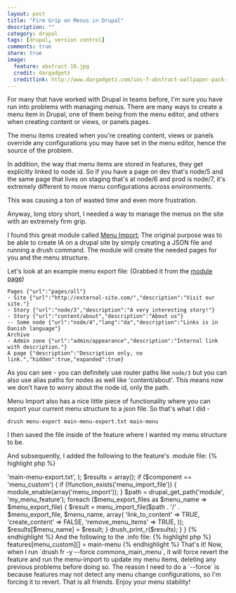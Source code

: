 ```yaml
---
layout: post
title: "Firm Grip on Menus in Drupal"
description: ""
category: drupal
tags: [drupal, version control]
comments: true
share: true
image:
  feature: abstract-10.jpg
  credit: dargadgetz
  creditlink: http://www.dargadgetz.com/ios-7-abstract-wallpaper-pack-for-iphone-5-and-ipod-touch-retina/
---
```



For many that have worked with Drupal in teams before, I'm sure you have run into problems with managing menus.
There are many ways to create a menu item in Drupal, one of them being from the menu editor, and others when creating content or views, or panels pages.

The menu items created when you're creating content, views or panels override any configurations you may have set in the menu editor, hence the source of the problem.

In addition, the way that menu items are stored in features, they get explicitly linked to node id.  So if you have a page on dev that's node/5 and the same page that lives on staging that's at node/6 and prod is node/7, it's extremely different to move menu configurations across environments.

This was causing a ton of wasted time and even more frustration.

<!--break-->

Anyway, long story short, I needed a way to manage the menus on the site with an extremely firm grip.

I found this great module called [Menu Import](https://drupal.org/project/menu_import);  The original purpose was to be able to create IA on a drupal site by simply creating a JSON file and running a drush command.  The module will create the needed pages for you and the menu structure.

Let's look at an example menu export file: (Grabbed it from the [module page](https://drupal.org/project/menu_import))

    Pages {"url":"pages/all"}
    - Site {"url":"http://external-site.com/","description":"Visit our site."}
    - Story {"url":"node/3","description":"A very interesting story!"}
    - Story {"url":"content/about","description":"About us"}
    -- Some node {"url":"node/4","lang":"da","description":"Links is in Danish language"}
    Archive
    - Admin zone {"url":"admin/appearance","description":"Internal link with description."}
    A page {"description":"Description only, no link.","hidden":true,"expanded":true}

As you can see - you can definitely use router paths like `node/3` but you can also use alias paths for nodes as well like 'content/about'.  This means now we don’t have to worry about the node id, only the path.

Menu Import also has a nice little piece of functionality where you can export your current menu structure to a json file.  So that's what I did -

    drush menu-export main-menu-export.txt main-menu

I then saved the file inside of the feature where I wanted my menu structure to be.

And subsequently, I added the following to the feature's .module file:
 {% highlight php %}
<?php
function my_menu_feature_pre_features_revert($component) {
  // I actually had two menus, that's why the foreach loop.
  $menu_export_files = array(
    'main-menu' => 'main-menu-export.txt',
  );
  $results = array();
  if ($component == 'menu_custom') {
    if (!function_exists('menu_import_file')) {
      module_enable(array('menu_import'));
    }
    $path = drupal_get_path('module', 'my_menu_feature');
    foreach ($menu_export_files as $menu_name => $menu_export_file) {
      $result = menu_import_file($path . '/' . $menu_export_file, $menu_name, array(
        'link_to_content' => TRUE,
        'create_content' => FALSE,
        'remove_menu_items' => TRUE,
      ));
      $results[$menu_name] = $result;
    }
    drush_print_r($results);
  }
}

{% endhighlight %}
And the following to the .info file:
{% highlight php %}

    features[menu_custom][] = main-menu

{% endhighlight %}

That's it! Now, when I run `drush fr -y --force commons_main_menu`, it will force revert the feature and run the menu-import to update my menu items, deleting any previous problems before doing so.

The reason I need to do a `--force` is because features may not detect any menu change configurations, so I'm forcing it to revert.

That is all friends. Enjoy your menu stability!
